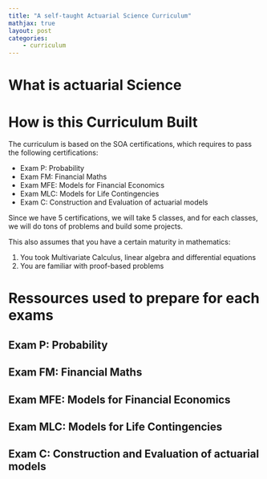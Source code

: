 ```yaml
---
title: "A self-taught Actuarial Science Curriculum"
mathjax: true
layout: post
categories:
    - curriculum
---
```


# What is actuarial Science



# How is this Curriculum Built

The curriculum is based on the SOA certifications, which requires to pass 
the following certifications:

- Exam P: Probability
- Exam FM: Financial Maths
- Exam MFE: Models for Financial Economics
- Exam MLC: Models for Life Contingencies
- Exam C: Construction and Evaluation of actuarial models

Since we have 5 certifications, we will take 5 classes, and for each classes, 
we will do tons of problems and build some projects.

This also assumes that you have a certain maturity in mathematics:

1. You took Multivariate Calculus, linear algebra and differential equations
2. You are familiar with proof-based problems



# Ressources used to prepare for each exams




## Exam P: Probability





## Exam FM: Financial Maths



## Exam MFE: Models for Financial Economics



## Exam MLC: Models for Life Contingencies




## Exam C: Construction and Evaluation of actuarial models







